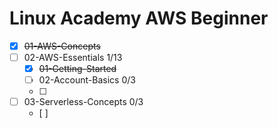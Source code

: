 # Linux Academy AWS Beginner

- [x] ~~01-AWS-Concepts~~
- [ ] 02-AWS-Essentials		1/13
	- [x] ~~01-Getting-Started~~
	- [ ] 02-Account-Basics	0/3
	- [ ] 
- [ ] 03-Serverless-Concepts	0/3
	- [ ] 
